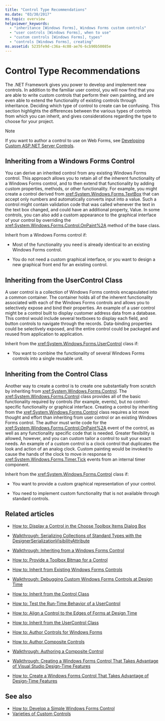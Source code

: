 ```yaml
---
title: "Control Type Recommendations"
ms.date: "03/30/2017"
ms.topic: overview
helpviewer_keywords:
  - "inheritance [Windows Forms], Windows Forms custom controls"
  - "user controls [Windows Forms], when to use"
  - "custom controls [Windows Forms], types"
  - "controls [Windows Forms], creating"
ms.assetid: 5235fe9d-c36a-4c08-ae76-6cb90b50085e
---
```

# Control Type Recommendations

The .NET Framework gives you power to develop and implement new controls. In addition to the familiar user control, you will now find that you are able to write custom controls that perform their own painting, and are even able to extend the functionality of existing controls through inheritance. Deciding which type of control to create can be confusing. This section highlights the differences between the various types of controls from which you can inherit, and gives considerations regarding the type to choose for your project.

> [!NOTE]
> If you want to author a control to use on Web Forms, see [Developing Custom ASP.NET Server Controls](/previous-versions/aspnet/zt27tfhy(v=vs.100)).

## Inheriting from a Windows Forms Control

You can derive an inherited control from any existing Windows Forms control. This approach allows you to retain all of the inherent functionality of a Windows Forms control, and to then extend that functionality by adding custom properties, methods, or other functionality. For example, you might create a control derived from <xref:System.Windows.Forms.TextBox> that can accept only numbers and automatically converts input into a value. Such a control might contain validation code that was called whenever the text in the text box changed, and could have an additional property, Value. In some controls, you can also add a custom appearance to the graphical interface of your control by overriding the <xref:System.Windows.Forms.Control.OnPaint%2A> method of the base class.

 Inherit from a Windows Forms control if:

- Most of the functionality you need is already identical to an existing Windows Forms control.

- You do not need a custom graphical interface, or you want to design a new graphical front end for an existing control.

## Inheriting from the UserControl Class

A user control is a collection of Windows Forms controls encapsulated into a common container. The container holds all of the inherent functionality associated with each of the Windows Forms controls and allows you to selectively expose and bind their properties. An example of a user control might be a control built to display customer address data from a database. This control would include several textboxes to display each field, and button controls to navigate through the records. Data-binding properties could be selectively exposed, and the entire control could be packaged and reused from application to application.

Inherit from the <xref:System.Windows.Forms.UserControl> class if:

- You want to combine the functionality of several Windows Forms controls into a single reusable unit.

## Inheriting from the Control Class

Another way to create a control is to create one substantially from scratch by inheriting from <xref:System.Windows.Forms.Control>. The <xref:System.Windows.Forms.Control> class provides all of the basic functionality required by controls (for example, events), but no control-specific functionality or graphical interface. Creating a control by inheriting from the <xref:System.Windows.Forms.Control> class requires a lot more thought and effort than inheriting from user control or an existing Windows Forms control. The author must write code for the <xref:System.Windows.Forms.Control.OnPaint%2A> event of the control, as well as any functionality specific code that is needed. Greater flexibility is allowed, however, and you can custom tailor a control to suit your exact needs. An example of a custom control is a clock control that duplicates the look and action of an analog clock. Custom painting would be invoked to cause the hands of the clock to move in response to <xref:System.Windows.Forms.Timer.Tick> events from an internal timer component.

Inherit from the <xref:System.Windows.Forms.Control> class if:

- You want to provide a custom graphical representation of your control.

- You need to implement custom functionality that is not available through standard controls.

## Related articles

- [How to: Display a Control in the Choose Toolbox Items Dialog Box](how-to-display-a-control-in-the-choose-toolbox-items-dialog-box.md)

- [Walkthrough: Serializing Collections of Standard Types with the DesignerSerializationVisibilityAttribute](serializing-collections-designerserializationvisibilityattribute.md)

- [Walkthrough: Inheriting from a Windows Forms Control](walkthrough-inheriting-from-a-windows-forms-control-with-visual-csharp.md)

- [How to: Provide a Toolbox Bitmap for a Control](how-to-provide-a-toolbox-bitmap-for-a-control.md)

- [How to: Inherit from Existing Windows Forms Controls](how-to-inherit-from-existing-windows-forms-controls.md)

- [Walkthrough: Debugging Custom Windows Forms Controls at Design Time](walkthrough-debugging-custom-windows-forms-controls-at-design-time.md)

- [How to: Inherit from the Control Class](how-to-inherit-from-the-control-class.md)

- [How to: Test the Run-Time Behavior of a UserControl](how-to-test-the-run-time-behavior-of-a-usercontrol.md)

- [How to: Align a Control to the Edges of Forms at Design Time](how-to-align-a-control-to-the-edges-of-forms-at-design-time.md)

- [How to: Inherit from the UserControl Class](how-to-inherit-from-the-usercontrol-class.md)

- [How to: Author Controls for Windows Forms](how-to-author-controls-for-windows-forms.md)

- [How to: Author Composite Controls](how-to-author-composite-controls.md)

- [Walkthrough: Authoring a Composite Control](walkthrough-authoring-a-composite-control-with-visual-csharp.md)

- [Walkthrough: Creating a Windows Forms Control That Takes Advantage of Visual Studio Design-Time Features](creating-a-wf-control-design-time-features.md)

- [How to: Create a Windows Forms Control That Takes Advantage of Design-Time Features](/previous-versions/visualstudio/visual-studio-2013/307hck25(v=vs.120))

## See also

- [How to: Develop a Simple Windows Forms Control](how-to-develop-a-simple-windows-forms-control.md)
- [Varieties of Custom Controls](varieties-of-custom-controls.md)
